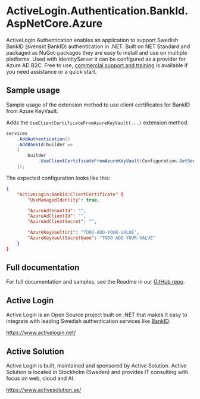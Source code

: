 # ActiveLogin.Authentication.BankId.AspNetCore.Azure

ActiveLogin.Authentication enables an application to support Swedish BankID (svenskt BankID) authentication in .NET. Built on NET Standard and packaged as NuGet-packages they are easy to install and use on multiple platforms. Used with IdentityServer it can be configured as a provider for Azure AD B2C. Free to use, [commercial support and training](https://activelogin.net/#support) is available if you need assistance or a quick start.

## Sample usage

Sample usage of the extension method to use client certificates for BankID from Azure KeyVault.

Adds the `UseClientCertificateFromAzureKeyVault(...)` extension method.

```csharp
services
    .AddAuthentication()
    .AddBankId(builder =>
    {
        builder
            .UseClientCertificateFromAzureKeyVault(Configuration.GetSection("ActiveLogin:BankId:ClientCertificate"));
    });
```

The expected configuration looks like this:

```json
{
    "ActiveLogin:BankId:ClientCertificate" {
        "UseManagedIdentity": true,

        "AzureAdTenantId": "",
        "AzureAdClientId": "",
        "AzureAdClientSecret": "",

        "AzureKeyVaultUri": "TODO-ADD-YOUR-VALUE",
        "AzureKeyVaultSecretName": "TODO-ADD-YOUR-VALUE"
    }
}
```

## Full documentation

For full documentation and samples, see the Readme in our [GitHub repo](https://github.com/ActiveLogin/ActiveLogin.Authentication).

## Active Login

Active Login is an Open Source project built on .NET that makes it easy to integrate with leading Swedish authentication services like [BankID](https://www.bankid.com/).

https://www.activelogin.net/

## Active Solution

Active Login is built, maintained and sponsored by Active Solution. Active Solution is located in Stockholm (Sweden) and provides IT consulting with focus on web, cloud and AI.

https://www.activesolution.se/
